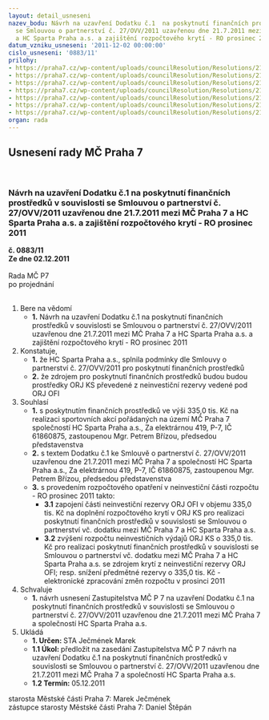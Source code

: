 ```yaml
---
layout: detail_usneseni
nazev_bodu: Návrh na uzavření Dodatku č.1  na poskytnutí finančních prostředků v souvislosti
  se Smlouvou o partnerství č. 27/OVV/2011 uzavřenou dne 21.7.2011 mezi MČ Praha 7
  a HC Sparta Praha a.s. a zajištění rozpočtového krytí - RO prosinec 2011
datum_vzniku_usneseni: '2011-12-02 00:00:00'
cislo_usneseni: '0883/11'
prilohy:
- https://praha7.cz/wp-content/uploads/councilResolution/Resolutions/21142/57-11-hc_sparta_-_%c5%be%c3%a1dost.pdf
- https://praha7.cz/wp-content/uploads/councilResolution/Resolutions/21142/57-11-zpro%c5%a1t%c4%9bn%c3%ad_ml%c4%8denlivosti_hc_sparta_praha.pdf
- https://praha7.cz/wp-content/uploads/councilResolution/Resolutions/21142/57-11-m%c4%9bstsk%c3%a1_%c4%8d%c3%a1st_praha_7_+_hc_sparta_-_dodatek_%c4%8d_1-_smlouva_o_partnerstv%c3%ad.doc
- https://praha7.cz/wp-content/uploads/councilResolution/Resolutions/21142/57-11-smlouva_o_partnerstv%c3%ad_%c4%8d._27-ovv-2011.pdf
- https://praha7.cz/wp-content/uploads/councilResolution/Resolutions/21142/57-11-n%c3%a1vrh_usnesen%c3%ad_zm%c4%8d_hc_sparta.doc
- https://praha7.cz/wp-content/uploads/councilResolution/Resolutions/21142/57-11-usnesen%c3%ad_rm%c4%8d_%c4%8d._0537_z_19.7.doc
- https://praha7.cz/wp-content/uploads/councilResolution/Resolutions/21142/57-11-usnesen%c3%ad_zm%c4%8d_z_13.6.2011.doc
organ: rada
---
```

<div id="ucUsn_pList" class="usn">
	<span><h2>Usnesení rady MČ Praha 7 </h2>
<br></span><div class="standBody">
<span><h3>Návrh na uzavření Dodatku č.1  na poskytnutí finančních prostředků v souvislosti se Smlouvou o partnerství č. 27/OVV/2011 uzavřenou dne 21.7.2011 mezi MČ Praha 7 a HC Sparta Praha a.s. a zajištění rozpočtového krytí - RO prosinec 2011</h3></span><div class="center">
		<strong>č. 0883/11</strong><br>
	</div>
<div class="center">
		<strong>Ze dne 02.12.2011</strong><br><br>
	</div>Rada MČ P7<br> po projednání<br><br><ol>
<li>Bere na vědomí<ul><li>
<strong>1.</strong> Návrh na uzavření Dodatku č.1  na poskytnutí finančních prostředků v souvislosti se Smlouvou o partnerství č. 27/OVV/2011 uzavřenou dne 21.7.2011 mezi MČ Praha 7 a HC Sparta Praha a.s. a zajištění rozpočtového krytí - RO prosinec 2011</li></ul>
</li>
<li>Konstatuje,<ul>
<li>
<strong>1.</strong> že HC Sparta Praha a.s., splnila podmínky dle Smlouvy o partnerství č. 27/OVV/2011 pro poskytnutí finančních prostředků </li>
<li>
<strong>2.</strong> že zdrojem pro poskytnutí finančních prostředků budou budou prostředky  ORJ KS převedené z neinvestiční rezervy vedené pod  ORJ OFI</li>
</ul>
</li>
<li>Souhlasí<ul>
<li>
<strong>1.</strong> s poskytnutím finančních prostředků ve výši 335,0 tis. Kč na realizaci sportovních akcí pořádaných na území MČ Praha 7 společností HC Sparta Praha a.s., Za elektrárnou 419, P-7, IČ 61860875, zastoupenou Mgr. Petrem Břízou, předsedou představenstva  </li>
<li>
<strong>2.</strong> s textem Dodatku č.1 ke Smlouvě o partnerství č. 27/OVV/2011 uzavřenou dne 21.7.2011 mezi MČ Praha 7 a společností HC Sparta Praha a.s., Za elektrárnou 419, P-7, IČ 61860875, zastoupenou Mgr. Petrem Břízou, předsedou představenstva   </li>
<li>
<strong>3.</strong> s provedením rozpočtového opatření v neinvestiční části rozpočtu - RO prosinec 2011 takto:<ul>
<li>
<strong>3.1</strong> zapojení části neinvestiční rezervy ORJ OFI v objemu 335,0 tis. Kč na doplnění rozpočtového krytí v ORJ KS pro realizaci poskytnutí finančních prostředků v souvislosti se Smlouvou o partnerství vč. dodatku mezi MČ Praha 7 a HC Sparta Praha a.s.</li>
<li>
<strong>3.2</strong> zvýšení  rozpočtu neinvestičních výdajů ORJ KS o 335,0 tis. Kč pro realizaci poskytnutí finančních prostředků v souvislosti se Smlouvou o partnerství vč. dodatku mezi MČ Praha 7 a HC Sparta Praha a.s. se zdrojem krytí z neinvestiční rezervy ORJ OFI; resp. snížení předmětné rezervy o 335,0 tis. Kč - elektronické zpracování změn rozpočtu v prosinci 2011  </li>
</ul>
</li>
</ul>
</li>
<li>Schvaluje<ul><li>
<strong>1.</strong> návrh usnesení Zastupitelstva MČ P 7 na uzavření Dodatku č.1  na poskytnutí finančních prostředků v souvislosti se Smlouvou o partnerství č. 27/OVV/2011 uzavřenou dne 21.7.2011 mezi MČ Praha 7 a společností HC Sparta Praha a.s.</li></ul>
</li>
<li>Ukládá<ul>
<li>
<strong>1. Určen: </strong>STA Ječmének Marek</li>
<li>
<strong>1.1 Úkol: </strong>předložit na zasedání  Zastupitelstva MČ P 7 návrh na uzavření Dodatku č.1 na poskytnutí finančních prostředků v souvislosti se Smlouvou o partnerství č. 27/OVV/2011 uzavřenou dne 21.7.2011 mezi MČ Praha 7 a společností HC Sparta Praha a.s.</li>
<li>
<strong>1.2 Termín: </strong>05.12.2011</li>
</ul>
</li>
</ol>starosta Městské části Praha 7: Marek Ječmének<br>zástupce starosty Městské části Praha 7: Daniel Štěpán 
</div>
</div>